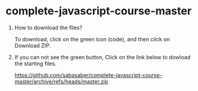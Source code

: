 # complete-javascript-course-master

1. How to download the files?

   To download, click on the green icon (code), and then click on Download ZIP.

2. If you can not see the green button, Click on the link below to dowload the starting files.

   https://github.com/sabasaber/complete-javascript-course-master/archive/refs/heads/master.zip
